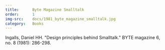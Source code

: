 ```yaml
---
title:      Byte Magazine Smalltalk
order:      1
img-src:    docs/1981_byte_magazine_smalltalk.jpg
category:   Books
---
```

Ingalls, Daniel HH. "Design principles behind Smalltalk." BYTE magazine 6, no. 8 (1981): 286-298.